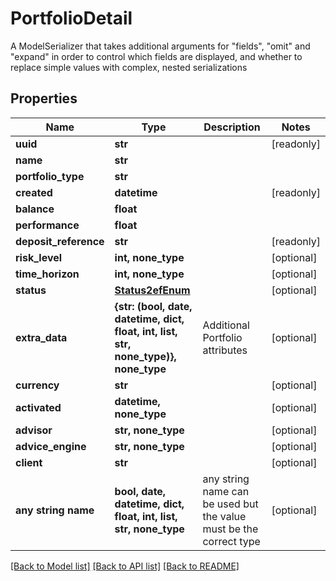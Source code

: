 # PortfolioDetail

A ModelSerializer that takes additional arguments for \"fields\", \"omit\" and \"expand\" in order to control which fields are displayed, and whether to replace simple values with complex, nested serializations

## Properties
Name | Type | Description | Notes
------------ | ------------- | ------------- | -------------
**uuid** | **str** |  | [readonly] 
**name** | **str** |  | 
**portfolio_type** | **str** |  | 
**created** | **datetime** |  | [readonly] 
**balance** | **float** |  | 
**performance** | **float** |  | 
**deposit_reference** | **str** |  | [readonly] 
**risk_level** | **int, none_type** |  | [optional] 
**time_horizon** | **int, none_type** |  | [optional] 
**status** | [**Status2efEnum**](Status2efEnum.md) |  | [optional] 
**extra_data** | **{str: (bool, date, datetime, dict, float, int, list, str, none_type)}, none_type** | Additional Portfolio attributes | [optional] 
**currency** | **str** |  | [optional] 
**activated** | **datetime, none_type** |  | [optional] 
**advisor** | **str, none_type** |  | [optional] 
**advice_engine** | **str, none_type** |  | [optional] 
**client** | **str** |  | [optional] 
**any string name** | **bool, date, datetime, dict, float, int, list, str, none_type** | any string name can be used but the value must be the correct type | [optional]

[[Back to Model list]](../README.md#documentation-for-models) [[Back to API list]](../README.md#documentation-for-api-endpoints) [[Back to README]](../README.md)


